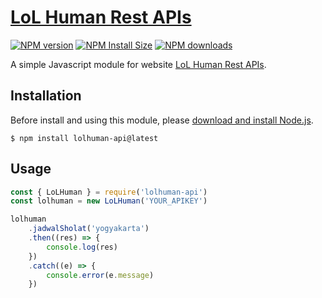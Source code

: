 # [LoL Human Rest APIs](https://api.lolhuman.xyz)

[![NPM version][npm-version-image]][npm-url]
[![NPM Install Size][npm-install-size-image]][npm-install-size-url]
[![NPM downloads][npm-downloads-image]][npm-downloads-url]

A simple Javascript module for website [LoL Human Rest APIs](https://api.lolhuman.xyz).

## Installation

Before install and using this module, please [download and install Node.js](https://nodejs.org/en/download/).

```console
$ npm install lolhuman-api@latest
```

## Usage

```js
const { LoLHuman } = require('lolhuman-api')
const lolhuman = new LoLHuman('YOUR_APIKEY')

lolhuman
    .jadwalSholat('yogyakarta')
    .then((res) => {
        console.log(res)
    })
    .catch((e) => {
        console.error(e.message)
    })
```

[npm-downloads-image]: https://badgen.net/npm/dm/lolhuman-api
[npm-downloads-url]: https://npmcharts.com/compare/lolhuman-api?minimal=true
[npm-install-size-image]: https://badgen.net/packagephobia/install/lolhuman-api
[npm-install-size-url]: https://packagephobia.com/result?p=lolhuman-api
[npm-url]: https://npmjs.org/package/lolhuman-api
[npm-version-image]: https://badgen.net/npm/v/lolhuman-api

